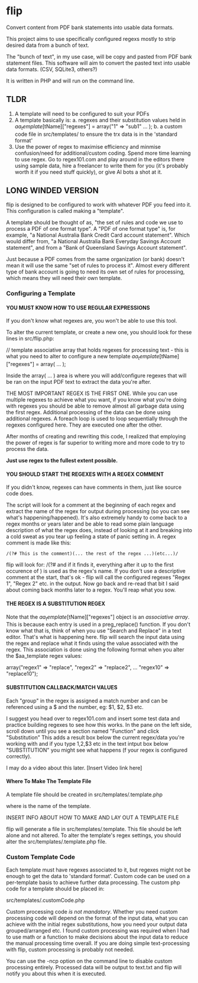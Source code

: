 # flip
Convert content from PDF bank statements into usable data formats.

This project aims to use specifically configured regexs mostly to strip desired data from a bunch of text.

The "bunch of text", in my use case, will be copy and pasted from PDF bank statement files. This software will aim to convert the pasted text into usable data formats. (CSV, SQLite3, others?)

It is written in PHP and will run on the command line.

## TLDR
 1. A template will need to be configured to suit your PDFs
 2. A template basically is: 
    a. regexes and their substitution values held in $aa_template[$tName]["regexes"] = array("1" => "sub1" ... );
    b. a custom code file in src/templates/ to ensure the trx data is in the 'standard format'
 3. Use the power of regex to maximise efficiency and minmise confusion/need for additional/custom coding. Spend more time learning to use regex. Go to regex101.com and play around in the editors there using sample data, hire a freelancer to write them for you (it's probably worth it if you need stuff quickly), or give AI bots a shot at it.

## LONG WINDED VERSION

flip is designed to be configured to work with whatever PDF you feed into it. This configuration is called making a "template".

A template should be thought of as, "the set of rules and code we use to process a PDF of one format type". 
A "PDF of one format type" is, for example, "a National Australia Bank Credit Card account statement". Which would differ from, "a National Australia Bank Everyday Savings Account statement", and from a "Bank of Queensland Savings Account statement". 

Just because a PDF comes from the same organization (or bank) doesn't mean it will use the same "set of rules to process it". Almost every different type of bank account is going to need its own set of rules for processing, which means they will need their own template.

### Configuring a Template

#### YOU MUST KNOW HOW TO USE REGULAR EXPRESSIONS 

If you don't know what regexes are, you won't be able to use this tool. 

To alter the current template, or create a new one, you should look for these lines in src/flip.php: 

// template associative array that holds regexes for processing text - this is what you need to alter to configure a new template
$aa_template[$tName]["regexes"] = array( ... );

Inside the array( ... ) area is where you will add/configure regexes that will be ran on the input PDF text to extract the data you're after.

THE MOST IMPORTANT REGEX IS THE FIRST ONE. While you can use multiple regexes to achieve what you want, if you know what you're doing with regexes you should be able to remove almost all garbage data using the first regex. Additional processing of the data can be done using additional regexes. A foreach loop is used to loop sequentially through the regexes configured here. They are executed one after the other. 

After months of creating and rewriting this code, I realized that employing the power of regex is far superior to writing more and more code to try to process the data. 

**Just use regex to the fullest extent possible.**

#### YOU SHOULD START THE REGEXES WITH A REGEX COMMENT 

If you didn't know, regexes can have comments in them, just like source code does. 

The script will look for a comment at the beginning of each regex and extract the name of the regex for output during processing (so you can see what's happening/happened). It's also extremely handy to come back to a regex months or years later and be able to read some plain language description of what the regex does, instead of looking at it and breaking into a cold sweat as you tear up feeling a state of panic setting in. A regex comment is made like this: 

    /(?# This is the comment)(... the rest of the regex ...)(etc...)/

flip will look for: /(?# and if it finds it, everything after it up to the first occurence of ) is used as the regex's name. If you don't use a descriptive comment at the start, that's ok - flip will call the configured regexes "Regex 1", "Regex 2" etc. in the output. Now go back and re-read that bit I said about coming back months later to a regex. You'll reap what you sow.

#### THE REGEX IS A SUBSTITUTION REGEX

Note that the $aa_template[$tName]["regexes"]  object is an _associative array_. This is because each entry is used in a preg_replace() function. If you don't know what that is, think of when you use "Search and Replace" in a text editor. That's what is happening here. flip will search the input data using the regex and replace what it finds using the value associated with the regex. This association is done using the following format when you alter the $aa_template regex values: 

   array("regex1" => "replace", "regex2" => "replace2", ... "regex10" => "replace10");

#### SUBSTITUTION CALLBACK/MATCH VALUES

Each "group" in the regex is assigned a match number and can be referenced using a $ and the number, eg: $1, $2, $3 etc. 

I suggest you head over to regex101.com and insert some test data and practice building regexes to see how this works. In the pane on the left side, scroll down until you see a section named "Function" and click "Substitution" This adds a result box below the current regex/data you're working with and if you type $1,$2,$3 etc in the text intput box below "SUBSTITUTION" you might see what happens (f your regex is configured correctly). 

I may do a video about this later. [Insert Video link here]

#### Where To Make The Template File

A template file should be created in src/templates/<templateName>.template.php

where <templateName> is the name of the template.

INSERT INFO ABOUT HOW TO MAKE AND LAY OUT A TEMPLATE FILE

flip will generate a file in src/templates/<templateName>.template. This file should be left alone and not altered. To alter the template's regex settings, you should alter the src/templates/<templateName>.template.php file.

### Custom Template Code

Each template must have regexes associated to it, but regexes might not be enough to get the data to 'standard format'. Custom code can be used on a per-template basis to achieve further data processing. The custom php code for a template should be placed in: 

src/templates/<templateName>.customCode.php

Custom processing code *is not mandatory*. Whether you need custom processing code will depend on the format of the input data, what you can achieve with the initial regex substitutions, how you need your output data grouped/arranged etc. I found custom processing was required when I had to use math or a function to make decisions about the input data to reduce the manual processing time overall. If you are doing simple text-processing with flip, custom processing is probably not needed.

You can use the -ncp option on the command line to disable custom processing entirely. Processed data will be output to text.txt and flip will notify you about this when it is executed.